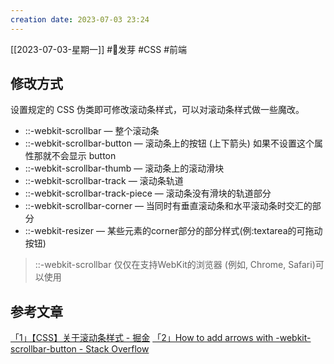 ```yaml
---
creation date: 2023-07-03 23:24 
---
```

 [[2023-07-03-星期一]]  #🌱发芽 #CSS #前端 
 ## 修改方式
 设置规定的 CSS 伪类即可修改滚动条样式，可以对滚动条样式做一些魔改。
 
- ::-webkit-scrollbar — 整个滚动条
- ::-webkit-scrollbar-button — 滚动条上的按钮 (上下箭头) 如果不设置这个属性那就不会显示 button
- ::-webkit-scrollbar-thumb — 滚动条上的滚动滑块
- ::-webkit-scrollbar-track — 滚动条轨道
- ::-webkit-scrollbar-track-piece — 滚动条没有滑块的轨道部分
- ::-webkit-scrollbar-corner — 当同时有垂直滚动条和水平滚动条时交汇的部分
- ::-webkit-resizer — 某些元素的corner部分的部分样式(例:textarea的可拖动按钮)

> ::-webkit-scrollbar 仅仅在支持WebKit的浏览器 (例如, Chrome, Safari)可以使用


## 参考文章
  [「1」【CSS】关于滚动条样式 - 掘金]( https://juejin.cn/post/6997011443967066143 )
  [「2」How to add arrows with -webkit-scrollbar-button - Stack Overflow](https://stackoverflow.com/questions/47576815/how-to-add-arrows-with-webkit-scrollbar-button)





